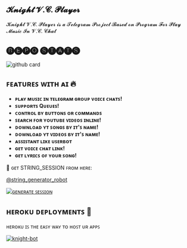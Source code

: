 <h2 align="centre">𝓚𝓷𝓲𝓰𝓱𝓽 𝓥.𝓒. 𝓟𝓵𝓪𝔂𝓮𝓻</h2>
𝓚𝓷𝓲𝓰𝓱𝓽 𝓥.𝓒. 𝓟𝓵𝓪𝔂𝓮𝓻 𝓲𝓼 𝓪 𝓣𝓮𝓵𝓮𝓰𝓻𝓪𝓶 𝓟𝓻𝓸𝓳𝓮𝓬𝓽 𝓑𝓪𝓼𝓮𝓭 𝓸𝓷 𝓟𝓻𝓸𝓰𝓻𝓪𝓶 𝓕𝓸𝓻 𝓟𝓵𝓪𝔂 𝓜𝓾𝓼𝓲𝓬 𝓘𝓷 𝓥.𝓒. 𝓒𝓱𝓪𝓽
<p align="center">
  
  
  
## 🅡🅔🅟🅞 🅢🅣🅐🅣🅢
![github card](https://github.com/DEVIL-PREDATOR/knight-bot)
  
  
  
  
## ꜰᴇᴀᴛᴜʀᴇꜱ ᴡɪᴛʜ ᴀɪ 🔥️
  
  
  
  
- **ᴘʟᴀʏ ᴍᴜꜱɪᴄ ɪɴ ᴛᴇʟᴇɢʀᴀᴍ ɢʀᴏᴜᴘ ᴠᴏɪᴄᴇ ᴄʜᴀᴛꜱ!**
- **ꜱᴜᴘᴘᴏʀᴛꜱ Qᴜᴇᴜᴇꜱ!**
- **ᴄᴏɴᴛʀᴏʟ ʙʏ ʙᴜᴛᴛᴏɴꜱ ᴏʀ ᴄᴏᴍᴍᴀɴᴅꜱ**
- **ꜱᴇᴀʀᴄʜ ꜰᴏʀ ʏᴏᴜᴛᴜʙᴇ ᴠɪᴅᴇᴏꜱ ɪɴʟɪɴᴇ!**
- **ᴅᴏᴡɴʟᴏᴀᴅ ʏᴛ ꜱᴏɴɢꜱ ʙʏ ɪᴛ'ꜱ ɴᴀᴍᴇ!**
- **ᴅᴏᴡɴʟᴏᴀᴅ ʏᴛ ᴠɪᴅᴇᴏꜱ ʙʏ ɪᴛ'ꜱ ɴᴀᴍᴇ!**
- **ᴀꜱꜱɪꜱᴛᴀɴᴛ ʟɪᴋᴇ ᴜꜱᴇʀʙᴏᴛ**
- **ɢᴇᴛ ᴠᴏɪᴄᴇ ᴄʜᴀᴛ ʟɪɴᴋ!** 
- **ɢᴇᴛ ʟʏʀɪᴄꜱ ᴏꜰ ʏᴏᴜʀ ꜱᴏɴɢ!**

 

🧪 ɢᴇᴛ STRING_SESSION ꜰʀᴏᴍ ʜᴇʀᴇ:

[@string_generator_robot](https://t.me/string_generator_robot)

[![ɢᴇɴᴇʀᴀᴛᴇ ꜱᴇꜱꜱɪᴏɴ](https://img.shields.io/badge/repl.it-generateString-yellowgreen)](https://replit.com/@BoooCreative/Session-Generater#main.py)
###   



## ʜᴇʀᴏᴋᴜ ᴅᴇᴘʟᴏʏᴍᴇɴᴛꜱ 💜
ʜᴇʀᴏᴋᴜ ɪꜱ ᴛʜᴇ ᴇᴀꜱʏ ᴡᴀʏ ᴛᴏ ʜᴏꜱᴛ ᴜʀ ᴀᴘᴘꜱ

[![knight-bot](https://www.herokucdn.com/deploy/button.svg)](https://heroku.com/deploy?template=https://github.com/DEVIL-PREDATOR/knight-bot)




